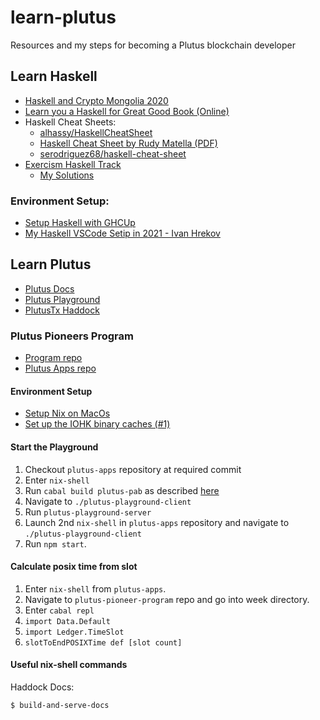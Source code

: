 # learn-plutus
Resources and my steps for becoming a Plutus blockchain developer


## Learn Haskell
- [Haskell and Crypto Mongolia 2020](https://www.youtube.com/playlist?list=PLJ3w5xyG4JWmBVIigNBytJhvSSfZZzfTm)
- [Learn you a Haskell for Great Good Book (Online)](http://learnyouahaskell.com/chapters)
- Haskell Cheat Sheets:
  - [alhassy/HaskellCheatSheet](https://github.com/alhassy/HaskellCheatSheet)
  - [Haskell Cheat Sheet by Rudy Matella (PDF)](https://matela.com.br/haskell-cs.pdf)
  - [serodriguez68/haskell-cheat-sheet](https://github.com/serodriguez68/haskell-cheat-sheet)
- [Exercism Haskell Track](https://exercism.org/tracks/haskell)
  - [My Solutions](https://github.com/elliothimmelfarb/exercism-haskell)

### Environment Setup:
- [Setup Haskell with GHCUp](https://www.haskell.org/ghcup/)
- [My Haskell VSCode Setip in 2021 - Ivan Hrekov](https://betterprogramming.pub/haskell-vs-code-setup-in-2021-6267cc991551)

## Learn Plutus
- [Plutus Docs](https://plutus.readthedocs.io/en/latest/)
- [Plutus Playground](https://playground.plutus.iohkdev.io/)
- [PlutusTx Haddock](https://playground.plutus.iohkdev.io/doc/haddock/plutus-tx/html/PlutusTx.html)

### Plutus Pioneers Program
- [Program repo](https://github.com/input-output-hk/plutus-pioneer-program)
- [Plutus Apps repo](https://github.com/input-output-hk/plutus-apps)

#### Environment Setup
- [Setup Nix on MacOs](https://nixos.org/download.html#nix-install-macos)
- [Set up the IOHK binary caches (#1)](https://github.com/input-output-hk/plutus#how-to-set-up-the-iohk-binary-caches)

#### Start the Playground
1. Checkout `plutus-apps` repository at required commit
2. Enter `nix-shell`
3. Run `cabal build plutus-pab` as described [here](https://github.com/input-output-hk/plutus-apps/#how-to-build-the-haskell-packages-with-cabal)
4. Navigate to `./plutus-playground-client`
5. Run `plutus-playground-server`
6. Launch 2nd `nix-shell` in `plutus-apps` repository and navigate to `./plutus-playground-client`
7. Run `npm start`. 

#### Calculate posix time from slot
1. Enter `nix-shell` from `plutus-apps`. 
2. Navigate to `plutus-pioneer-program` repo and go into week directory.
3. Enter `cabal repl`
4. `import Data.Default`
5. `import Ledger.TimeSlot`
6. `slotToEndPOSIXTime def [slot count]`

#### Useful nix-shell commands

Haddock Docs:
```bash 
$ build-and-serve-docs
```
